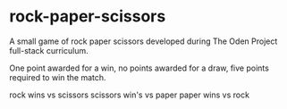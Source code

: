 # rock-paper-scissors


A small game of rock paper scissors developed during The Oden Project full-stack curriculum.



One point awarded for a win, no points awarded for a draw, five points required to win the match.

rock wins         vs          scissors
scissors win's    vs          paper
paper wins        vs          rock

